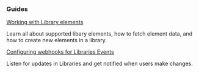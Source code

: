 <DiscoverBlock slots="heading, link, text"/>

### Guides

[Working with Library elements](/integrate/guides/working-with-elements/)

Learn all about supported libary elements, how to fetch element data, and how to create new elements in a library.

<DiscoverBlock slots="link, text"/>

[Configuring webhooks for Libraries Events](/integrate/guides/configuring-events-webhooks/)

Listen for updates in Libraries and get notified when users make changes.

<DiscoverBlock slots="heading, link, text"/>
